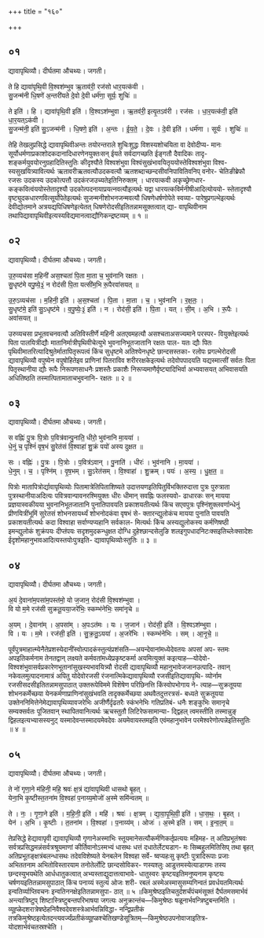 +++
title = "१६०"

+++


## ०१
द्यावापृथिव्यौ। दीर्घतमा औचथ्यः। जगती।

ते हि द्यावा॑पृथि॒वी वि॒श्वश॑म्भुव ऋ॒ताव॑री॒ रज॑सो धार॒यत्क॑वी ।  
सु॒जन्म॑नी धि॒षणे॑ अ॒न्तरी॑यते दे॒वो दे॒वी धर्म॑णा॒ सूर्यः॒ शुचिः॑ ॥

ते इति॑ । हि । द्यावा॑पृथि॒वी इति॑ । वि॒श्वऽश॑म्भुवा । ऋ॒तव॑री॒ इत्यृ॒तऽव॑री । रज॑सः । धा॒र॒यत्क॑वी॒ इति॑ धा॒र॒यत्ऽक॑वी ।  
सु॒जन्म॑नी॒ इति॑ सु॒ऽजन्म॑नी । धि॒षणे॒ इति॑ । अ॒न्तः । ई॒य॒ते॒ । दे॒वः । दे॒वी इति॑ । धर्म॑णा । सूर्यः॑ । शुचिः॑ ॥

तेहि तेखलुप्रसिद्धे द्यावापृथिवीअन्तः तयोरन्तराले शुचिःशुद्धः विशस्यशोचयिता वा देवोदीप्य- मानः सूर्योधर्मणाप्रकाशोदकदानादिधारणेनयुक्तःसन् ईयते सर्वदागच्छति ईङ्गतौ दैवादिकः तादृ- शङ्कर्मयुवयोरनुग्रहादितिस्तुतिः कीदृश्यौते विश्वशंभुवा विश्वंसुखंभावयितृययोस्तेविश्वशंभुवा विश्व- स्यसुखयित्र्यावित्यर्थः ऋतावरीऋतवत्यौउदकवत्यौ ऋतशब्दाच्छन्दसीवनिपावितिवनिप् वनोर- चेतिङीब्रेफौ रजसः उदकस्य उदकोत्पत्तौ उदकंरजउच्यतेइतिनिरुक्तम् । धारयत्कवी अकृच्छ्रेणधार- कङ्कवित्वंययोस्तेतादृश्यौ उदकोत्पदनायाप्रयत्नवत्यौइत्यर्थः यद्वा धारयत्कविर्मनीषीआदित्योययो- स्तेतादृश्यौ वृष्ट्युदकधारणवित्सूर्योपेतेइत्यर्थः सुजन्मनीशोभनजन्मवत्यौ धिषणेधर्षणोपेते स्वव्या- पारेषुप्रगल्भेइत्यर्थः देवीद्योतमाने अत्रयद्यपिधिषणेइत्येतत् धिषणेरोदसीइतितन्नामसूक्तत्वात् द्या- वापृथिवीनाम तथापिद्यावापृथिवीइत्यस्यविद्यमानत्वाद्यौगिकन्द्रष्टव्यम् ॥ १ ॥

## ०२
द्यावापृथिव्यौ। दीर्घतमा औचथ्यः। जगती।

उ॒रु॒व्यच॑सा म॒हिनी॑ अस॒श्चता॑ पि॒ता मा॒ता च॒ भुव॑नानि रक्षतः ।  
सु॒धृष्ट॑मे वपु॒ष्ये॒३॒॑ न रोद॑सी पि॒ता यत्सी॑म॒भि रू॒पैरवा॑सयत् ॥

उ॒रु॒ऽव्यच॑सा । म॒हिनी॒ इति॑ । अ॒स॒श्चता॑ । पि॒ता । मा॒ता । च॒ । भुव॑नानि । र॒क्ष॒तः॒ ।  
सु॒धृष्ट॑मे॒ इति॑ सु॒ऽधृष्ट॑मे । व॒पु॒ष्येः॒३॒॑ इति॑ । न । रोद॑सी॒ इति॑ । पि॒ता । यत् । सी॒म् । अ॒भि । रू॒पैः । अवा॑सयत् ॥

उरुव्यचसा प्रभूतवचनवत्यौ अतिविस्तीर्णे महिनी अतएवमहत्यौ असश्चताअसज्यमाने परस्पर- वियुक्तेइत्यर्थः पिता पालयित्रीद्यौः मातानिर्मात्रीपृथिवीचेत्युभे भुवनानिभूतजातानि रक्षतः पाल- यतः द्यौः पितः पृथिवीमातरित्यादिश्रुतेर्मातापितृरूपत्वं किंच सुधृष्टमे अतिश्येनधृष्टे छान्दसस्तका- रलोपः प्रगल्भेरोदसी द्यावापृथिव्यौ वपुष्येन वपुषोहितेइव प्राणिनां पितराविव शरीररक्षकेइत्यर्थः तदेवोपपादयति यद्यस्मात्सीं सर्वतः पिता पितृस्थानीया द्यौः रूपैः निरूपणसाधनैः प्रशस्तैः प्रकाशैः निरूप्यमाणैर्वृष्ट्यादिभिर्वा अभ्यवासयत् अभिवासयति अधितिष्ठति तस्मात्पितामाताचभुवनानि- रक्षतः ॥ २ ॥

## ०३
द्यावापृथिव्यौ। दीर्घतमा औचथ्यः। जगती।

स वह्निः॑ पु॒त्रः पि॒त्रोः प॒वित्र॑वान्पु॒नाति॒ धीरो॒ भुव॑नानि मा॒यया॑ ।  
धे॒नुं च॒ पृश्निं॑ वृष॒भं सु॒रेत॑सं वि॒श्वाहा॑ शु॒क्रं पयो॑ अस्य दुक्षत ॥

सः । वह्निः॑ । पु॒त्रः । पि॒त्रोः । प॒वित्र॑ऽवान् । पु॒नाति॑ । धीरः॑ । भुव॑नानि । मा॒यया॑ ।  
धे॒नुम् । च॒ । पृश्नि॑म् । वृ॒ष॒भम् । सु॒ऽरेत॑सम् । वि॒श्वाहा॑ । शु॒क्रम् । पयः॑ । अ॒स्य॒ । धु॒क्ष॒त॒ ॥

पित्रोः मातापित्रोर्द्यावापृथिव्योः पितामात्रेतिपिताशिष्यते उदात्तयणइतिपितुर्विभक्तिरुदात्ता पुत्रः पुरुत्राता पुत्रस्थानीयाअदित्यः पवित्रवान्पावनरश्मियुक्तः धीरः धीमान् सवह्निः फलस्यवो- ढाधारकः सन् मायया प्रज्ञयास्वकीयया भुवनानिभूतजातानि पुनातिपावयति प्रकाशयतीत्यर्थः किंच सएवपुत्रः पृश्निंशुक्लवर्णान्धेनुं प्रीणयित्रींभूमिं सुरेतसं शोभनसायर्थ्यं शोभनोदकंवा वृषभं से- क्तारन्द्युलोकंच मायया पुनाति पावयति प्रकाशयतीत्यर्थः कदा विश्वाहा सर्वाण्यप्यहानि सर्वकाल- मित्यर्थः किंच अस्यद्युलोकस्य कर्मणिषष्ठी इमन्द्युलोकं शुक्रंपयः दीप्तंपयः सदृशमुदकन्धुक्षत दोग्धि दुहेश्छान्दसेलुङि शलइगुपधादनिटःक्सइतिच्लेःक्सादेशः ईदृशोमहानुभावआदित्यस्तयोःपुत्रइति- द्यावापृथिव्योःस्तुतिः ॥ ३ ॥

## ०४
द्यावापृथिव्यौ। दीर्घतमा औचथ्यः। जगती।

अ॒यं दे॒वाना॑म॒पसा॑म॒पस्त॑मो॒ यो ज॒जान॒ रोद॑सी वि॒श्वश॑म्भुवा ।  
वि यो म॒मे रज॑सी सुक्रतू॒यया॒जरे॑भिः॒ स्कम्भ॑नेभिः॒ समा॑नृचे ॥

अ॒यम् । दे॒वाना॑म् । अ॒पसा॑म् । अ॒पःऽत॑मः । यः । ज॒जान॑ । रोद॑सी॒ इति॑ । वि॒श्वऽश॑म्भुवा ।  
वि । यः । म॒मे । रज॑सी॒ इति॑ । सु॒क्र॒तु॒ऽयया॑ । अ॒जरे॑भिः । स्कम्भ॑नेभिः । सम् । आ॒नृ॒चे॒ ॥

पूर्वंपुत्रमाहात्म्येनैतेप्रशस्येदानींस्वोत्पादकंस्तुत्यंप्रशंसति—अयन्देवानांमध्येदेवतयः अपसां अप- स्तमः अपइतिकर्मनाम तेनतद्वान् लक्ष्यते कर्मवतांमध्येप्रकृष्टकर्मा अयमित्युक्तं कइत्याह—योदेवो- विश्वशंभुवासर्वप्रकारेणभूतानांसुखस्यभावयित्र्यौ रोदसी द्यावापृथिव्यौ महानुभावेजजानउत्पादि- तवान् नकेवलमुत्पादनामात्रं अपितु योदेवोरजसी रंजनात्मिकेद्यावापृथिव्यौ रजसीइतिद्यावापृथि- व्योर्नाम रजसीसदसीइतितन्नामसुपाठात् उक्तरूपेविममे विशॆषेण परिछिनत्ति किंस्वोपभोगाय ने- त्याह—सुक्रतूयया शोभनकर्मेच्छया येनकर्मणाप्राणिनांसुखंभवति तादृक्कर्मेच्छया अथवैतदुत्तरत्रसं- बध्यते सुक्रतूयया उक्तेननिमित्तेनेमेद्यावापृथिव्यावजरेभिः अजीर्णैर्दृढतरैः स्कंभनेभिः गतिप्रतिबं- धनैः शङ्कुभिः समानृचे सम्यक्सर्वतः पूजितवान् स्थापितवानित्यर्थः ऋचस्तुतौ लिटिरेफसामान्या- द्द्विहल् त्वमस्तीति तस्मान्नुङ् द्विहलइत्यभ्यासस्यनुट् यस्मादेवन्तस्मादयमेवदेवः अयमेवायस्तमइति एवंमहानुभावेन परमेश्वरेणोत्पन्नेइतिस्तुतिः ॥ ४ ॥

## ०५
द्यावापृथिव्यौ। दीर्घतमा औचथ्यः। जगती।

ते नो॑ गृणा॒ने म॑हिनी॒ महि॒ श्रवः॑ क्ष॒त्रं द्या॑वापृथिवी धासथो बृ॒हत् ।  
येना॒भि कृ॒ष्टीस्त॒तना॑म वि॒श्वहा॑ प॒नाय्य॒मोजो॑ अ॒स्मे समि॑न्वतम् ॥

ते । नः॒ । गृ॒णा॒ने इति॑ । म॒हि॒नी॒ इति॑ । महि॑ । श्रवः॑ । क्ष॒त्रम् । द्या॒वा॒पृ॒थि॒वी॒ इति॑ । धा॒स॒थः॒ । बृ॒हत् ।  
येन॑ । अ॒भि । कृ॒ष्टीः । त॒तना॑म । वि॒श्वहा॑ । प॒नाय्य॑म् । ओजः॑ । अ॒स्मे इति॑ । सम् । इ॒न्व॒त॒म् ॥

तेप्रसिद्धे हेद्यावापृवी द्यावापृथिव्यौ गृणानेअस्माभिः स्तूयमानेसत्यौकर्मणिकर्तृप्रत्ययः महिमह- त् अतिप्रभूतंश्रवः सर्वत्रप्रसिद्धमन्नंसर्वत्रश्रूयमाणां कीर्तिवानोऽस्मभ्यं धासथः धत्तं दधातेर्लेट्यडाग- मः सिब्बहुलमितिसिप् तथा बृहत् अतिप्रभूतङ्क्षत्रंबलन्धासथः तदेवविशेष्यते येनबलेन विश्वहा सर्वे- ष्वप्यहःसु कृष्टीः पुत्रादिरूपाः प्रजाः अभिततनाम अभितोविस्तारयाम तनोतेर्लोटि छान्दसोविकर- णस्यश्लुः आडुत्तमस्येत्याडागमः तस्य छन्दस्युभयथेति आर्धधातुकत्वात् अभ्यस्ताद्युदात्तत्वाभावे- धातुस्वरः कृष्टयइतिमनुष्यनाम कृष्टयः चर्षणयइतितन्नामसुपाठात् किंच पनाय्यं स्तुत्यं ओजः शरी- रबलं अस्मेअस्मासुसम्यगिन्वतं प्रवर्धयतमित्यर्थः इन्वतिर्व्याप्तिवचनः इन्वतिननक्षेइतितन्नामसुपा- ठात् ॥ ५ ॥किमुश्रेष्ठइतिचतुर्दशर्चंपंचमंसूक्तं दैर्घतमसमार्भवं अन्त्यात्रिष्टुप् शिष्टास्त्रिष्टुबन्तपरिभाषया जगत्यः अनुक्रान्तंच—किमुश्रेष्ठः षळूनार्भवन्त्रिष्टुबन्तमिति । व्यूह्ळेदशरात्रेषष्ठेहनिवैश्वदेवशस्त्रेआर्भवन्निविद्धा- नन्द्विप्रतीकं तत्रकिमुश्रेष्ठइत्येतदन्त्यवर्ज्यंप्रतीकंव्यूह्ळश्चेतिखण्डेसूत्रितम्—किमुश्रेष्ठउपनोवाजाइतित्र- योदशार्भवंचतस्रश्चेति ।